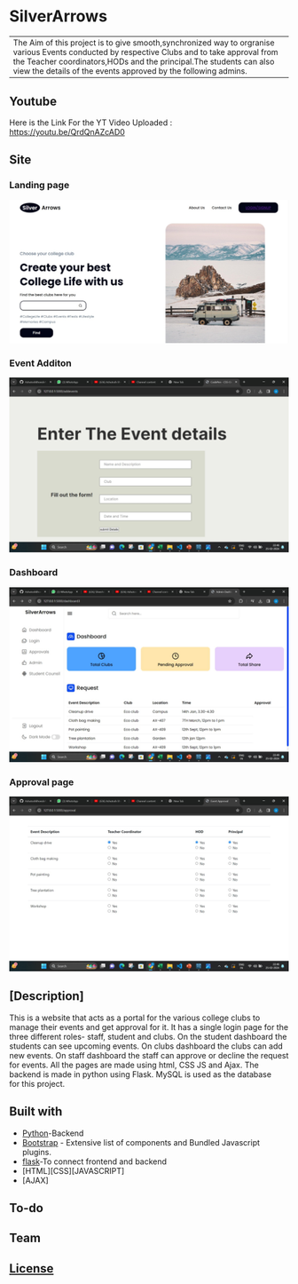 # SilverArrows
<table>
<tr>
<td>The Aim of this project is to give smooth,synchronized way to orgranise various Events conducted by respective Clubs and to take approval from the Teacher coordinators,HODs and the principal.The students can also view the details of the events approved by the following admins.

</td>
</tr>
</table>


## Youtube
Here is the Link For the YT Video Uploaded :  https://youtu.be/QrdQnAZcAD0


## Site

### Landing page

![](landing.jpg)

### Event Additon
![](event.jpg)

### Dashboard
![](dash.jpg)

### Approval page
![](approval.jpg)

## [Description]
This is a website that acts as a portal for the various college clubs to manage their events and get approval for it. It has a single login page for the three different roles- staff, student and clubs. On the student dashboard the students can see upcoming events. On clubs dashboard the  clubs can add new events. On staff dashboard the staff can approve or decline the request for events. All the pages are made using html, CSS JS and Ajax. The backend is made in python using Flask. MySQL is used as the database for this project.


## Built with 

- [Python](https://www.python.org/)-Backend
- [Bootstrap](http://getbootstrap.com/) - Extensive list of components and  Bundled Javascript plugins.
- [flask](https://flask.palletsprojects.com/)-To connect frontend and backend
- [HTML][CSS][JAVASCRIPT]
- [AJAX]
  


## To-do


## Team



## [License](https://github.com/iharsh234/WebApp/blob/master/LICENSE.md)


